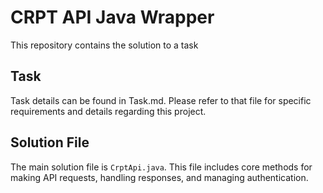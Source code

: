 # CRPT API Java Wrapper

This repository contains the solution to a task

## Task

Task details can be found in Task.md. Please refer to that file for specific requirements and details regarding this project.

## Solution File
The main solution file is `CrptApi.java`. This file includes core methods for making API requests, handling responses, and managing authentication.